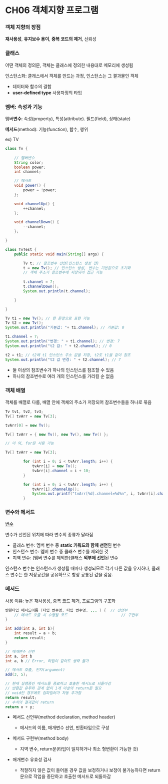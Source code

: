 # CH06 객체지향 프로그램

### 객체 지향의 장점

**재사용성**, **유지보수 용이**, **중복 코드의 제거**, 신뢰성

### 클래스

어떤 객체의 정의문, 객체는 클래스에 정의한 내용대로 메모리에 생성됨 

인스턴스화: 클래스에서 객체를 만드는 과정, 인스턴스는 그 결과물인 객체

- 데이터와 함수의 결합
- **user-defined type** 사용자정의 타입

### 멤버: 속성과 기능

멤버**변수**: 속성(property), 특성(attribute). 필드(field), 상태(state)

**메서드**(method): 기능(function), 함수, 행위

ex) TV 

```java
class Tv {
	
	// 멤버변수
	String color;
	boolean power;
	int channel;

	// 메서드
	void power() {
		power = !power;
	};

	void channelUp() {
		++channel;
	};

	void channelDown() {
		--channel;
	};

}

class TvTest {
	public static void main(String[] args) {

		Tv t; // 참조변수 선언(인스턴스 생성 전)
		t = new Tv(); // 인스턴스 생성, 변수는 기본값으로 초기화
		// 객체 주소가 참조변수에 저장되어 접근 가능
		
		t.channel = 7;
		t.channelDown();
		System.out.println(t.channel);

	}

}
```

```java
Tv t1 = new Tv(); // 한 문장으로 표현 가능
Tv t2 = new Tv();
System.out.println("기본값: "+ t1.channel); // 기본값: 0

t1.channel = 7;
System.out.println("변경: " + t1.channel); // 변경: 7
System.out.println("t2 값: " + t2.channel); // 0

t2 = t1; // t2에 t1 인스턴스 주소 값을 저장, t2도 t1을 같이 참조
System.out.println("t2 값 변경: " + t2.channel); // 7
```

- 둘 이상의 참조변수가 하나의 인스턴스를 참조할 수 있음
- 하나의 참조변수로 여러 개의 인스턴스를 가리킬 순 없음

### 객체 배열

객체를 배열로 다룸, 배열 안에 객체의 주소가 저장되어 참조변수들을 하나로 묶음

```java
Tv tv1, tv2, tv3;
Tv[] tvArr = new Tv[3];

tvArr[0] = new Tv();

Tv[] tvArr = { new Tv(), new Tv(), new Tv() };

// 이 외, for문 사용 가능
```

```java
Tv[] tvArr = new Tv[3];

		for (int i = 0; i < tvArr.length; i++) {
			tvArr[i] = new Tv();
			tvArr[i].channel = i + 10;
		}

		for (int i = 0; i < tvArr.length; i++) {
			tvArr[i].channelUp();
			System.out.printf("tvArr[%d].channel=%d%n", i, tvArr[i].channel);
		}
```

### 변수와 메서드

[변수](https://www.notion.so/65b5f145f3e74575b7b1c3849f39a342)

변수가 선언된 위치에 따라 변수의 종류가 달라짐

- 클래스 변수: 멤버 변수 중 **static 키워드와 함께 선언**된 변수
- 인스턴스 변수: 멤버 변수 중 클래스 변수를 제외한 것
- 지역 변수: (멤버 변수를 제외한)클래스 **외부에 선언**된 변수

인스턴스 변수는 인스턴스가 생성될 때마다 생성되므로 각기 다른 값을 유지하나, 클래스 변수는 한 저장공간을 공유하므로 항상 공통된 값을 갖음.

### 메서드

사용 이유: 높은 재사용성, 중복 코드 제거, 프로그램의 구조화

```java
반환타입 메서드이름 (타입 변수명, 타입 변수명, ... ) {  // 선언부
	// 메서드 호출 시 수행될 코드                        // 구현부
}

int add(int a, int b){
	int result = a + b;
	return result;
}

// 매개변수 선언 
int a, int b
int a, b // Error, 타입이 같아도 생략 불가

// 메서드 호출, 인자(argument)
add(3, 5);

// 현재 실행중인 메서드를 종료하고 호출한 메서드로 되돌아감
// 반환값 유무와 관계 없이 1개 이상의 return문 필요
// void인 경우에도 컴파일러가 자동 추가함
return result;
// 수식의 결과값이 return
return x + y;
```

- 메서드 선언부(method declaration, method header)
    - 메서드의 이름, 매개변수 선언, 반환타입으로 구성
- 메서드 구현부(method body)
    - 지역 변수, return문(타입이 일치하거나 최소 형변환이 가능한 것)

- 매개변수 유효성 검사
    - 적절하지 않은 값이 들어올 경우 값을 보정하거나 보정이 불가능하다면 return문으로 작업을 중단하고 호출한 메서드로 되돌아감
